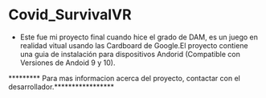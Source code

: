 # Covid_SurvivalVR


- Este fue mi proyecto final cuando hice el grado de DAM, es un juego en realidad vitual usando las Cardboard de Google.El proyecto contiene una guia de instalación para dispositivos Andorid (Compatible con Versiones de Andoid 9 y 10).



********* Para mas informacion acerca del proyecto, contactar con el desarrollador.*****************
 
